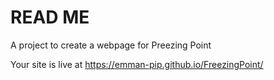 # READ ME

A project to create a webpage for Preezing Point

Your site is live at https://emman-pip.github.io/FreezingPoint/
